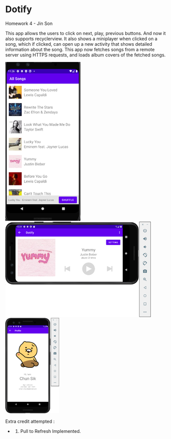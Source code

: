 # Dotify

Homework 4 - Jin Son

This app allows the users to click on next, play, previous buttons.
And now it also supports recyclerview. It also shows a miniplayer when clicked on a song, which if clicked, 
can open up a new activity that shows detailed information about the song. 
This app now fetches songs from a remote server using HTTPS requests, and loads album covers of the fetched songs.  

<img src="/hw4_HTTPSongList.png" alt="Screenshot of the app v4" height="500" />
<img src="/songPlayerLandscape.png" alt="Screenshot of the app v3" height="300" />
<img src="/fragmentProfile.png" alt="Screenshot of the app v3" height="300" />

Extra credit attempted : 
- 1. Pull to Refresh Implemented. 
